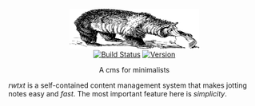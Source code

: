 
<p align="center">
<img
    src="/static/img/logo.png"
    width="260" height="80" border="0" alt="rwtxt">
<br>
<a href="https://travis-ci.org/schollz/rwtxt"><img
src="https://img.shields.io/travis/schollz/rwtxt.svg?style=flat-square"
alt="Build Status"></a> <a
href="https://github.com/schollz/rwtxt/releases/latest"><img
src="https://img.shields.io/badge/version-2.11.0-brightgreen.svg?style=flat-square"
alt="Version"></a> </p>

<p align="center">A cms for minimalists</a></p>

*rwtxt* is a self-contained content management system that makes jotting notes easy and _fast_. The most important feature here is _simplicity_. 
